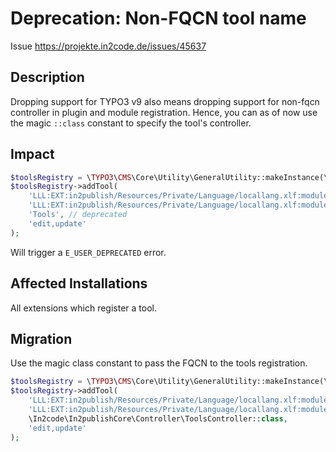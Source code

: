 # Deprecation: Non-FQCN tool name

Issue https://projekte.in2code.de/issues/45637

## Description

Dropping support for TYPO3 v9 also means dropping support for non-fqcn controller in plugin and module registration.
Hence, you can as of now use the magic `::class` constant to specify the tool's controller.

## Impact

```php
$toolsRegistry = \TYPO3\CMS\Core\Utility\GeneralUtility::makeInstance(\In2code\In2publishCore\Tools\ToolsRegistry::class);
$toolsRegistry->addTool(
    'LLL:EXT:in2publish/Resources/Private/Language/locallang.xlf:moduleselector.edit_config',
    'LLL:EXT:in2publish/Resources/Private/Language/locallang.xlf:moduleselector.edit_config.description',
    'Tools', // deprecated
    'edit,update'
);
```

Will trigger a `E_USER_DEPRECATED` error.

## Affected Installations

All extensions which register a tool.

## Migration

Use the magic class constant to pass the FQCN to the tools registration.

```php
$toolsRegistry = \TYPO3\CMS\Core\Utility\GeneralUtility::makeInstance(\In2code\In2publishCore\Tools\ToolsRegistry::class);
$toolsRegistry->addTool(
    'LLL:EXT:in2publish/Resources/Private/Language/locallang.xlf:moduleselector.edit_config',
    'LLL:EXT:in2publish/Resources/Private/Language/locallang.xlf:moduleselector.edit_config.description',
    \In2code\In2publishCore\Controller\ToolsController::class,
    'edit,update'
);
```

